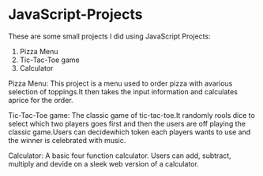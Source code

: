 # JavaScript-Projects
These are some small projects I did using JavaScript
Projects:
1. Pizza Menu
2. Tic-Tac-Toe game
3. Calculator

Pizza Menu: 
This project is a menu used to order pizza with avarious selection of toppings.It then takes the input information and calculates aprice for the order.

Tic-Tac-Toe game: 
The classic game of tic-tac-toe.It randomly rools dice to select which two players goes first and then the users are off playing the classic game.Users can decidewhich token each players wants to use and the winner is celebrated with music.

Calculator: 
A basic four function calculator. Users can add, subtract, multiply and devide on a sleek web version of a calculator.

